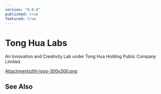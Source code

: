 ```yaml
---
version: "0.0.0"
published: true
featured: true
---
```

# Tong Hua Labs
An Innovation and Creativity Lab under Tong Hua Holding Public Company Limited.

[Attachments/thl-logo-300x300.png](./Attachments/thl-logo-300x300.png.md)
## See Also
